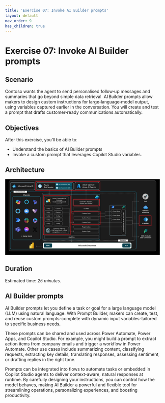 ```yaml
---
title: 'Exercise 07: Invoke AI Builder prompts'
layout: default
nav_order: 9
has_children: true
---
```


# Exercise 07: Invoke AI Builder prompts

## Scenario

Contoso wants the agent to send personalised follow‑up messages and summaries that go beyond simple data retrieval. AI Builder prompts allow makers to design custom instructions for large‑language‑model output, using variables captured earlier in the conversation. You will create and test a prompt that drafts customer‑ready communications automatically.

## Objectives

After this exercise, you’ll be able to:

-   Understand the basics of AI Builder prompts
-   Invoke a custom prompt that leverages Copilot Studio variables.

## Architecture

![0m7r9ozs.jpg](../../media/0m7r9ozs.jpg)

## Duration

Estimated time: *25 minutes*.

## AI Builder prompts

AI Builder prompts let you define a task or goal for a large language model (LLM) using natural language. With Prompt Builder, makers can create, test, and reuse custom prompts-complete with dynamic input variables-tailored to specific business needs. 
 
These prompts can be shared and used across Power Automate, Power Apps, and Copilot Studio. For example, you might build a prompt to extract action items from company emails and trigger a workflow in Power Automate. Other use cases include summarizing content, classifying requests, extracting key details, translating responses, assessing sentiment, or drafting replies in the right tone. 
 
Prompts can be integrated into flows to automate tasks or embedded in Copilot Studio agents to deliver context-aware, natural responses at runtime. By carefully designing your instructions, you can control how the model behaves, making AI Builder a powerful and flexible tool for streamlining operations, personalizing experiences, and boosting productivity. 
 